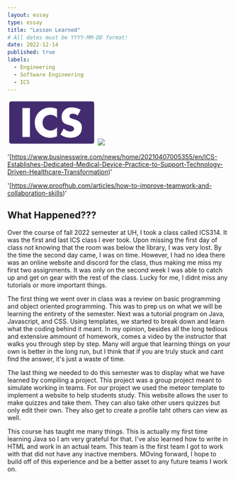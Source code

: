 ```yaml
---
layout: essay
type: essay
title: "Lesson Learned"
# All dates must be YYYY-MM-DD format!
date: 2022-12-14
published: true
labels:
  - Engineering
  - Software Engineering
  - ICS
---
```


<div class="text-center p-4">
  <img width="200px" src="../img/ICS.jpg" class="img-thumbnail" >
  <img width="200px" src="../img/Teamwork.jpeg-thumbnail" >
</div>

'[https://www.businesswire.com/news/home/20210407005355/en/ICS-Establishes-Dedicated-Medical-Device-Practice-to-Support-Technology-Driven-Healthcare-Transformation)'

'[https://www.proofhub.com/articles/how-to-improve-teamwork-and-collaboration-skills)'



## What Happened???
Over the course of fall 2022 semester at UH, I took a class called ICS314. It was the first and last ICS class I ever took. Upon missing the first day of class not knowing that the room was below the library, I was very lost. By the time the second day came, I was on time. However, I had no idea there was an online website and discord for the class, thus making me miss my first two assignments. It was only on the second week I was able to catch up and get on gear with the rest of the class. Lucky for me, I didnt miss any tutorials or more important things.

The first thing we went over in class was a review on basic programming and object oriented programming. This was to prep us on what we will be learning the entirety of the semester. Next was a tutorial program on Java, Javascript, and CSS. Using templates, we started to break down and learn what the coding behind it meant. In my opinion, besides all the long tedious and extensive ammount of homework, comes a video by the instructor that walks you through step by step. Many will argue that learning things on your own is better in the long run, but I think that if you are truly stuck and cant find the answer, it's just a waste of time.

The last thing we needed to do this semester was to display what we have learned by compiling a project. This project was a group project meant to simulate working in teams. For our project we used the meteor template to implement a website to help students study. This website allows the user to make quizzes and take them. They can also take other users quizzes but only edit their own. They also get to create a profile taht others can view as well.

This course has taught me many things. This is actually my first time learning Java so I am very grateful for that. I've also learned how to write in HTML and work in an actual team. This team is the first team I got to work with that did not have any inactive members. MOving forward, I hope to build off of this experience and be a better asset to any future teams I work on.

